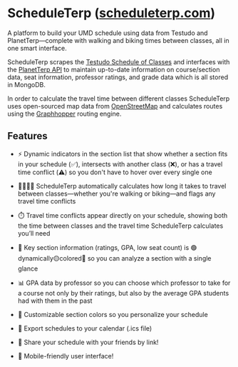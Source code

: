 # ScheduleTerp ([scheduleterp.com](https://scheduleterp.com))

A platform to build your UMD schedule using data from Testudo and PlanetTerp—complete with walking and biking times between classes, all in one smart interface.

ScheduleTerp scrapes the [Testudo Schedule of Classes](https://app.testudo.umd.edu/soc/) and interfaces with the [PlanetTerp API](https://planetterp.com/api/) to maintain up-to-date information on course/section data, seat information, professor ratings, and grade data which is all stored in MongoDB.

In order to calculate the travel time between different classes ScheduleTerp uses open-sourced map data from [OpenStreetMap](https://www.openstreetmap.org/) and calculates routes using the [Graphhopper](https://github.com/graphhopper/graphhopper) routing engine.

## Features
- ⚡ Dynamic indicators in the section list that show whether a section fits in your schedule (✅), intersects with another class (❌), or has a travel time conflict (⚠️) so you don't have to hover over every single one

- 🚶‍♂️🚴‍♀️ ScheduleTerp automatically calculates how long it takes to travel between classes—whether you're walking or biking—and flags any travel time conflicts

- ⏱️ Travel time conflicts appear directly on your schedule, showing both the time between classes and the travel time ScheduleTerp calculates you’ll need

- 👀 Key section information (ratings, GPA, low seat count) is 🟢dynamically🟡colored🔴 so you can analyze a section with a single glance

- 📊 GPA data by professor so you can choose which professor to take for a course not only by their ratings, but also by the average GPA students had with them in the past

- 🌈 Customizable section colors so you personalize your schedule

- 📅 Export schedules to your calendar (.ics file)

- 🔗 Share your schedule with your friends by link!

- 📱 Mobile-friendly user interface!
